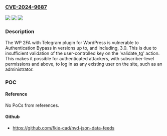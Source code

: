 ### [CVE-2024-9687](https://cve.mitre.org/cgi-bin/cvename.cgi?name=CVE-2024-9687)
![](https://img.shields.io/static/v1?label=Product&message=WP%202FA%20with%20Telegram&color=blue)
![](https://img.shields.io/static/v1?label=Version&message=*%3C%3D%203.0%20&color=brighgreen)
![](https://img.shields.io/static/v1?label=Vulnerability&message=CWE-639%20Authorization%20Bypass%20Through%20User-Controlled%20Key&color=brighgreen)

### Description

The WP 2FA with Telegram plugin for WordPress is vulnerable to Authentication Bypass in versions up to, and including, 3.0. This is due to insufficient validation of the user-controlled key on the 'validate_tg' action. This makes it possible for authenticated attackers, with subscriber-level permissions and above, to log in as any existing user on the site, such as an administrator.

### POC

#### Reference
No PoCs from references.

#### Github
- https://github.com/fkie-cad/nvd-json-data-feeds

